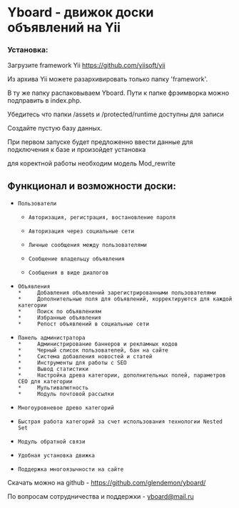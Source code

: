 # Yboard - движок доски объявлений на Yii

### Установка:

Загрузите framework Yii https://github.com/yiisoft/yii

Из архива Yii можете разархивировать только папку 'framework'.

В ту же папку распаковываем Yboard. Пути к папке фрэимворка можно подправить в index.php. 

Убедитесь что папки /assets  и /protected/runtime доступны для записи

Создайте пустую базу данных. 

При первом запуске будет предложенно ввести данные для подключения к базе и произойдет установка

для коректной работы необходим модель Mod_rewrite

## Функционал и возможности доски:
*     Пользователи
     *     Авторизация, регистрация, востановление пароля
     *     Авторизация через социальные сети
     *     Личные сообщения между пользователями
     *     Сообщение владельцу объявления 
     *     Сообщения в виде диалогов

*     Объявления
      *     Добавления объявлений зарегистрированными пользователями
      *     Дополнительные поля для объявлений, корректируются для каждой категории
      *     Поиск по объявлениям
      *     Избранные объявления
      *     Репост объявлений в социальные сети 

*     Панель администратора 
      *     Администрирование баннеров и рекламных кодов
      *     Черный список пользователей, бан на сайте
      *     Система добавления новостей и статей
      *     Инструменты для работы с SEO
      *     Вывод статистики 
      *     Настройка древа категории, дополнительных полей, параметров СЕО для категории
      *     Мультивалютность
      *     Модуль почтовой рассылки

*     Многоуровневое древо категорий
*     Быстрая работа категорий за счет использования технологии Nested Set

*     Модуль обратной связи
*     Удобная установка движка
*     Поддержка многоязычности на сайте
    
    
Скачать можно на github - https://github.com/glendemon/yboard/

По вопросам сотрудничества и поддержки - yboard@mail.ru
